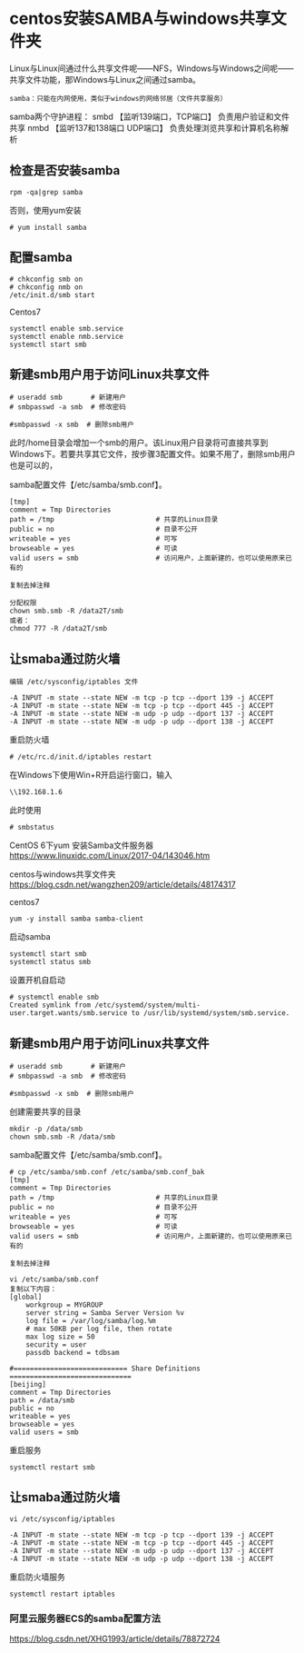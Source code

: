 # centos安装SAMBA与windows共享文件夹

Linux与Linux间通过什么共享文件呢——NFS，Windows与Windows之间呢——共享文件功能，那Windows与Linux之间通过samba。

```
samba：只能在内网使用，类似于windows的网络邻居（文件共享服务）
```

samba两个守护进程：
smbd	【监听139端口，TCP端口】  负责用户验证和文件共享
nmbd	【监听137和138端口 UDP端口】	负责处理浏览共享和计算机名称解析

## 检查是否安装samba

```
rpm -qa|grep samba
```
否则，使用yum安装
```
# yum install samba
```

## 配置samba

```
# chkconfig smb on   
# chkconfig nmb on
/etc/init.d/smb start
```
Centos7
```
systemctl enable smb.service
systemctl enable nmb.service
systemctl start smb
```


## 新建smb用户用于访问Linux共享文件

```
# useradd smb       # 新建用户
# smbpasswd -a smb  # 修改密码

#smbpasswd -x smb  # 删除smb用户

```
此时/home目录会增加一个smb的用户。该Linux用户目录将可直接共享到Windows下。若要共享其它文件，按步骤3配置文件。如果不用了，删除smb用户也是可以的，

samba配置文件【/etc/samba/smb.conf】。

```
[tmp]
comment = Tmp Directories
path = /tmp                         # 共享的Linux目录
public = no                         # 目录不公开
writeable = yes                     # 可写
browseable = yes                    # 可读
valid users = smb                   # 访问用户，上面新建的，也可以使用原来已有的

复制去掉注释

分配权限
chown smb.smb -R /data2T/smb
或者：
chmod 777 -R /data2T/smb
```

## 让smaba通过防火墙

```
编辑 /etc/sysconfig/iptables 文件

-A INPUT -m state --state NEW -m tcp -p tcp --dport 139 -j ACCEPT
-A INPUT -m state --state NEW -m tcp -p tcp --dport 445 -j ACCEPT
-A INPUT -m state --state NEW -m udp -p udp --dport 137 -j ACCEPT
-A INPUT -m state --state NEW -m udp -p udp --dport 138 -j ACCEPT

```
重启防火墙
```
# /etc/rc.d/init.d/iptables restart

```

在Windows下使用Win+R开启运行窗口，输入

```
\\192.168.1.6
```
此时使用
```
# smbstatus

```


CentOS 6下yum 安装Samba文件服务器
https://www.linuxidc.com/Linux/2017-04/143046.htm

centos与windows共享文件夹
https://blog.csdn.net/wangzhen209/article/details/48174317



centos7

```
yum -y install samba samba-client
```

启动samba
```
systemctl start smb
systemctl status smb
```
设置开机自启动
```
# systemctl enable smb
Created symlink from /etc/systemd/system/multi-user.target.wants/smb.service to /usr/lib/systemd/system/smb.service.
```
## 新建smb用户用于访问Linux共享文件

```
# useradd smb       # 新建用户
# smbpasswd -a smb  # 修改密码

#smbpasswd -x smb  # 删除smb用户

```
创建需要共享的目录
```
mkdir -p /data/smb
chown smb.smb -R /data/smb
```
samba配置文件【/etc/samba/smb.conf】。

```
# cp /etc/samba/smb.conf /etc/samba/smb.conf_bak
[tmp]
comment = Tmp Directories
path = /tmp                         # 共享的Linux目录
public = no                         # 目录不公开
writeable = yes                     # 可写
browseable = yes                    # 可读
valid users = smb                   # 访问用户，上面新建的，也可以使用原来已有的

复制去掉注释

vi /etc/samba/smb.conf
复制以下内容：
[global]
	workgroup = MYGROUP
	server string = Samba Server Version %v
	log file = /var/log/samba/log.%m
	# max 50KB per log file, then rotate
	max log size = 50
	security = user
	passdb backend = tdbsam

#============================ Share Definitions ==============================
[beijing]
comment = Tmp Directories
path = /data/smb
public = no
writeable = yes
browseable = yes
valid users = smb

```
重启服务
```
systemctl restart smb
```
## 让smaba通过防火墙

```
vi /etc/sysconfig/iptables 

-A INPUT -m state --state NEW -m tcp -p tcp --dport 139 -j ACCEPT
-A INPUT -m state --state NEW -m tcp -p tcp --dport 445 -j ACCEPT
-A INPUT -m state --state NEW -m udp -p udp --dport 137 -j ACCEPT
-A INPUT -m state --state NEW -m udp -p udp --dport 138 -j ACCEPT

```
重启防火墙服务
```
systemctl restart iptables
```


### 阿里云服务器ECS的samba配置方法
https://blog.csdn.net/XHG1993/article/details/78872724
